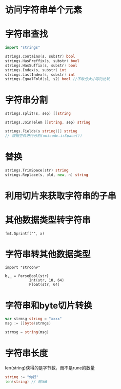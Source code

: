 # 访问字符串单个元素
# 字符串查找
```go
import "strings"

strings.contains(s, substr) bool
strings.HasPreffix(s, substr) bool
strings.HasSuffix(s, substr) bool
strings.Index(s, substr) int
strings.LastIndex(s, substr) int
strings.EqualFold(s1, s2) bool //不缺分大小写的比较
```

# 字符串分割
```go
strings.split(s, sep) []string

strings.Join(elem []string, sep) string

strings.Fields(s string)[] string
// 根据空白进行分割(unicode.isSpace())
```

# 替换
```go
strings.TrimSpace(str) string
strings.Replace(s, old, new, n) string
```

# 利用切片来获取字符串的子串

# 其他数据类型转字符串
```
fmt.Sprintf("", x)
```

# 字符串转其他数据类型
```
import "strconv"

b,_ = ParseBool(str)
	       Int(str, 10, 64) 
	       Float(str, 64)
```

# 字符串和byte切片转换
```go
var strmsg string = "xxxx"
msg := []byte(strmgs)

strmsg = string(msg)
```

# 字符串长度
len(string)获得的是字节数，而不是rune的数量
```go
string := "你好"
len(string) // 输出6
```
